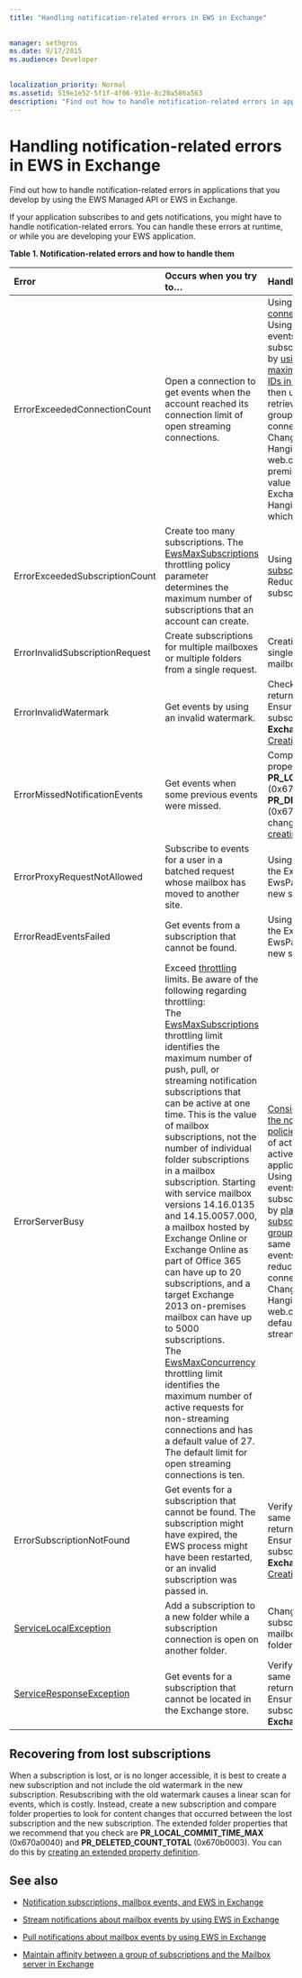 ```yaml
---
title: "Handling notification-related errors in EWS in Exchange"
 
 
manager: sethgros
ms.date: 9/17/2015
ms.audience: Developer
 
 
localization_priority: Normal
ms.assetid: 519e1e52-5f1f-4f06-931e-8c20a586a563
description: "Find out how to handle notification-related errors in applications that you develop by using the EWS Managed API or EWS in Exchange."
---
```


# Handling notification-related errors in EWS in Exchange

Find out how to handle notification-related errors in applications that you develop by using the EWS Managed API or EWS in Exchange.
  
If your application subscribes to and gets notifications, you might have to handle notification-related errors. You can handle these errors at runtime, or while you are developing your EWS application.
  
**Table 1. Notification-related errors and how to handle them**

|**Error**|**Occurs when you try to…**|**Handle it by…**|
|:-----|:-----|:-----|
|ErrorExceededConnectionCount  <br/> |Open a connection to get events when the account reached its connection limit of open streaming connections.  <br/> | Using [impersonation](http://technet.microsoft.com/en-us/library/dd776119%28v=exchg.150%29.aspx) to [open connections](how-to-maintain-affinity-between-a-group-of-subscriptions-and-the-mailbox-server.md#bk_throttling).  <br/>  Using fewer connections to get events. Maximize the number of subscriptions in each connection by [using affinity](how-to-maintain-affinity-between-a-group-of-subscriptions-and-the-mailbox-server.md) and [placing a maximum of 200 subscription IDs in the same group](how-to-maintain-affinity-between-a-group-of-subscriptions-and-the-mailbox-server.md#bk_howdoimaintain). You can then use the same connection to retrieve events for the entire group, reducing the number of connections required.  <br/>  Changing the value of the HangingConnectionLimit in the web.config file for Exchange on-premises to override the default value of three open connections. Exchange Online has a default HangingConnectionLimit of 10, which is not configurable.  <br/> |
|ErrorExceededSubscriptionCount  <br/> |Create too many subscriptions. The [EwsMaxSubscriptions](http://msdn.microsoft.com/en-us/library/microsoft.exchange.data.directory.systemconfiguration.throttlingpolicy.ewsmaxsubscriptions%28v=exchg.150%29.aspx) throttling policy parameter determines the maximum number of subscriptions that an account can create.  <br/> | Using [impersonation](http://technet.microsoft.com/en-us/library/dd776119%28v=exchg.150%29.aspx) to [create subscriptions](how-to-maintain-affinity-between-a-group-of-subscriptions-and-the-mailbox-server.md#bk_throttling).  <br/>  Reducing the number of subscriptions.  <br/> |
|ErrorInvalidSubscriptionRequest  <br/> |Create subscriptions for multiple mailboxes or multiple folders from a single request.  <br/> |Creating a subscription for a single public folder or a single mailbox in a single request.  <br/> |
|ErrorInvalidWatermark  <br/> |Get events by using an invalid watermark.  <br/> | Checking the subscription ID returned in a previous response.  <br/>  Ensuring that you're sending the subscription ID for the correct **ExchangeService** object.  <br/> [Creating a new subscription](handling-notification-related-errors-in-ews-in-exchange.md#bk_recover).  <br/> |
|ErrorMissedNotificationEvents  <br/> |Get events when some previous events were missed.  <br/> |Comparing the extended folder properties **PR_LOCAL_COMMIT_TIME_MAX** (0x670a) and **PR_DELETED_COUNT_TOTAL** (0x670b) to determine what changes were missed, and [creating a new subscription](handling-notification-related-errors-in-ews-in-exchange.md#bk_recover).  <br/> |
|ErrorProxyRequestNotAllowed  <br/> |Subscribe to events for a user in a batched request whose mailbox has moved to another site.  <br/> |Using [Autodiscover](autodiscover-for-exchange.md) to rediscover the ExternalEwsUrl or EwsPartnerUrl, and creating a new subscription.  <br/> |
|ErrorReadEventsFailed  <br/> |Get events from a subscription that cannot be found.  <br/> |Using [Autodiscover](autodiscover-for-exchange.md) to rediscover the ExternalEwsUrl or EwsPartnerUrl, and creating a new subscription.  <br/> |
|ErrorServerBusy  <br/> | Exceed [throttling](ews-throttling-in-exchange.md#bk_ThrottlingNotifications) limits. Be aware of the following regarding throttling:  <br/>  The [EwsMaxSubscriptions](http://msdn.microsoft.com/en-us/library/microsoft.exchange.data.directory.systemconfiguration.throttlingpolicy.ewsmaxsubscriptions%28v=exchg.150%29.aspx) throttling limit identifies the maximum number of push, pull, or streaming notification subscriptions that can be active at one time. This is the value of mailbox subscriptions, not the number of individual folder subscriptions in a mailbox subscription. Starting with service mailbox versions 14.16.0135 and 14.15.0057.000, a mailbox hosted by Exchange Online or Exchange Online as part of Office 365 can have up to 20 subscriptions, and a target Exchange 2013 on-premises mailbox can have up to 5000 subscriptions.  <br/>  The [EwsMaxConcurrency](http://msdn.microsoft.com/en-us/library/microsoft.exchange.data.directory.systemconfiguration.throttlingpolicy.ewsmaxconcurrency%28v=exchg.150%29.aspx) throttling limit identifies the maximum number of active requests for non-streaming connections and has a default value of 27.  <br/>  The default limit for open streaming connections is ten.  <br/> |[Considering the implications of the notification-related throttling policies](ews-throttling-in-exchange.md#bk_ThrottlingNotifications) and limiting the number of active subscriptions and active connections so that the application is not throttled.  <br/>  Using fewer connections to get events. Maximize the number of subscriptions in each connection by [placing a maximum of 200 subscription IDs in the same group](how-to-maintain-affinity-between-a-group-of-subscriptions-and-the-mailbox-server.md). You can then use the same connection to retrieve events for the entire group, reducing the number of connections required.  <br/>  Changing the value of the HangingConnectionLimit in the web.config file to override the default value of ten open streaming connections.  <br/> |
|ErrorSubscriptionNotFound  <br/> |Get events for a subscription that cannot be found. The subscription might have expired, the EWS process might have been restarted, or an invalid subscription was passed in.  <br/> | Verifying that you're using the same subscription ID that was returned in a previous response.  <br/>  Ensuring that you're sending the subscription ID for the correct **ExchangeService** object.  <br/> [Creating a new subscription](handling-notification-related-errors-in-ews-in-exchange.md#bk_recover).  <br/> |
|[ServiceLocalException](http://msdn.microsoft.com/en-us/library/microsoft.exchange.webservices.data.serviceresponseexception%28v=exchg.80%29.aspx) <br/> |Add a subscription to a new folder while a subscription connection is open on another folder.  <br/> |Changing your subscription to subscribe to all folders in the mailbox, instead of a specific folder.  <br/> |
|[ServiceResponseException](http://msdn.microsoft.com/en-us/library/microsoft.exchange.webservices.data.serviceresponseexception%28v=exchg.80%29.aspx) <br/> |Get events for a subscription that cannot be located in the Exchange store.  <br/> | Verifying that you're using the same subscription ID that was returned in a previous response.  <br/>  Ensuring that you're sending the subscription ID for the correct **ExchangeService** object.  <br/> |
   
## Recovering from lost subscriptions
<a name="bk_recover"> </a>

When a subscription is lost, or is no longer accessible, it is best to create a new subscription and not include the old watermark in the new subscription. Resubscribing with the old watermark causes a linear scan for events, which is costly. Instead, create a new subscription and compare folder properties to look for content changes that occurred between the lost subscription and the new subscription. The extended folder properties that we recommend that you check are **PR_LOCAL_COMMIT_TIME_MAX** (0x670a0040) and **PR_DELETED_COUNT_TOTAL** (0x670b0003). You can do this by [creating an extended property definition](properties-and-extended-properties-in-ews-in-exchange.md).
  
## See also


- [Notification subscriptions, mailbox events, and EWS in Exchange](notification-subscriptions-mailbox-events-and-ews-in-exchange.md)
    
- [Stream notifications about mailbox events by using EWS in Exchange](how-to-stream-notifications-about-mailbox-events-by-using-ews-in-exchange.md)
    
- [Pull notifications about mailbox events by using EWS in Exchange](how-to-pull-notifications-about-mailbox-events-by-using-ews-in-exchange.md)
    
- [Maintain affinity between a group of subscriptions and the Mailbox server in Exchange](how-to-maintain-affinity-between-a-group-of-subscriptions-and-the-mailbox-server.md)
    

